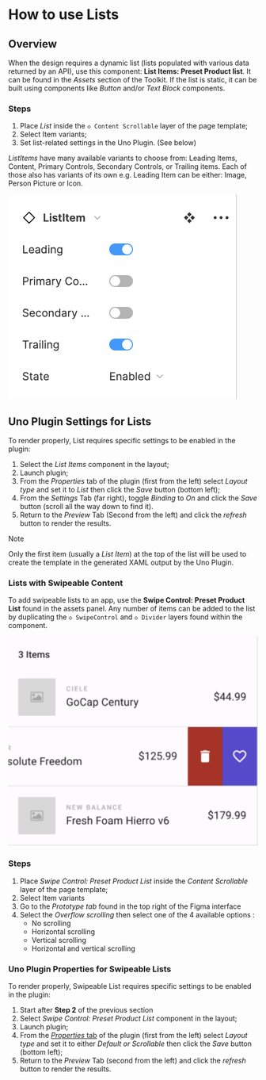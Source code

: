 # How to use Lists

## Overview

When the design requires a dynamic list (lists populated with various data returned by an API), use this component: **List Items: Preset Product list**. It can be found in the *Assets* section of the Toolkit. If the list is static, it can be built using components like *Button* and/or *Text Block* components.

### Steps

1. Place *List* inside the `◇ Content Scrollable` layer of the page template;
2. Select Item variants;
3. Set list-related settings in the Uno Plugin. (See below)

*ListItems* have many available variants to choose from: Leading Items, Content, Primary Controls, Secondary Controls, or Trailing items. Each of those also has variants of its own e.g. Leading Item can be either: Image, Person Picture or Icon.


![ListItem Variants.png](assets/lists-variants.png)

## Uno Plugin Settings for Lists

To render properly, List requires specific settings to be enabled in the plugin:

1. Select the *List Items* component in the layout;
2. Launch plugin;
3. From the *Properties* tab of the plugin (first from the left) select *Layout type* and set it to *List* then click the *Save* button (bottom left);
4. From the *Settings* Tab (far right), toggle *Binding* to *On* and click the *Save* button (scroll all the way down to find it).
5. Return to the *Preview* Tab (Second from the left) and click the *refresh* button to render the results.


>[!NOTE]
>Only the first item (usually a *List Item*) at the top of the list will be used to create the template in the generated XAML output by the Uno Plugin.

### Lists with Swipeable Content

To add swipeable lists to an app, use the **Swipe Control: Preset Product List** found in the assets panel. Any number of items can be added to the list by duplicating the `◇ SwipeControl` and `◇ Divider` layers found within the component.

![](assets/lists-swipeable.png)

### Steps

1. Place *Swipe Control: Preset Product List* inside the *Content Scrollable* layer of the page template;
2. Select Item variants
3. Go to the *Prototype tab* found in the top right of the Figma interface
4. Select the *Overflow scrolling* then select one of the 4 available options :
   - No scrolling
   - Horizontal scrolling
   - Vertical scrolling
   - Horizontal and vertical scrolling

### Uno Plugin Properties for Swipeable Lists

To render properly, Swipeable List requires specific settings to be enabled in the plugin:

1. Start after **Step 2** of the previous section
2. Select *Swipe Control: Preset Product List* component in the layout;
3. Launch plugin;
4. From the [*Properties* tab](../developers/properties-tab.md) of the plugin (first from the left) select *Layout type* and set it to either *Default or Scrollable* then click the *Save* button (bottom left);
5. Return to the *Preview* Tab (second from the left) and click the *refresh* button to render the results.